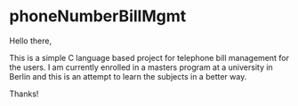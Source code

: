 # phoneNumberBillMgmt

Hello there,

This is a simple C language based project for telephone bill management for the users. I am currently enrolled in a masters program at a university in Berlin and this is an attempt to learn the subjects in a better way.

Thanks!

